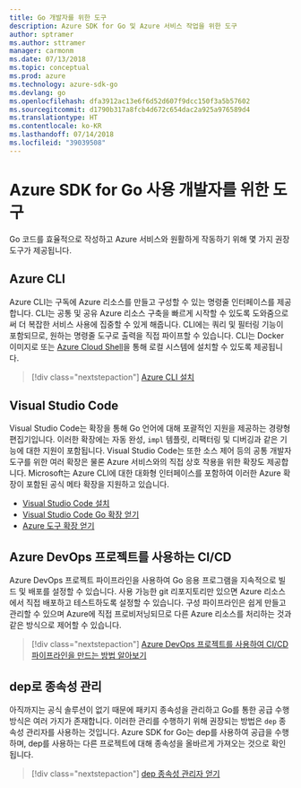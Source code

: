 ```yaml
---
title: Go 개발자를 위한 도구
description: Azure SDK for Go 및 Azure 서비스 작업을 위한 도구
author: sptramer
ms.author: sttramer
manager: carmonm
ms.date: 07/13/2018
ms.topic: conceptual
ms.prod: azure
ms.technology: azure-sdk-go
ms.devlang: go
ms.openlocfilehash: dfa3912ac13e6f6d52d607f9dcc150f3a5b57602
ms.sourcegitcommit: d1790b317a8fcb4d672c654dac2a925a976589d4
ms.translationtype: HT
ms.contentlocale: ko-KR
ms.lasthandoff: 07/14/2018
ms.locfileid: "39039508"
---
```

# <a name="tools-for-developers-using-the-azure-sdk-for-go"></a>Azure SDK for Go 사용 개발자를 위한 도구

Go 코드를 효율적으로 작성하고 Azure 서비스와 원활하게 작동하기 위해 몇 가지 권장 도구가 제공됩니다.

## <a name="azure-cli"></a>Azure CLI

Azure CLI는 구독에 Azure 리소스를 만들고 구성할 수 있는 명령줄 인터페이스를 제공합니다. CLI는 공통 및 공유 Azure 리소스 구축을 빠르게 시작할 수 있도록 도와줌으로써 더 복잡한 서비스 사용에 집중할 수 있게 해줍니다. CLI에는 쿼리 및 필터링 기능이 포함되므로, 원하는 명령줄 도구로 출력을 직접 파이프할 수 있습니다. CLI는 Docker 이미지로 또는 [Azure Cloud Shell](https://docs.microsoft.com/azure/cloud-shell/overview)을 통해 로컬 시스템에 설치할 수 있도록 제공됩니다.

> [!div class="nextstepaction"]
> [Azure CLI 설치](/cli/azure/install-azure-cli)

## <a name="visual-studio-code"></a>Visual Studio Code

Visual Studio Code는 확장을 통해 Go 언어에 대해 포괄적인 지원을 제공하는 경량형 편집기입니다. 이러한 확장에는 자동 완성, `impl` 템플릿, 리팩터링 및 디버깅과 같은 기능에 대한 지원이 포함됩니다. Visual Studio Code는 또한 소스 제어 등의 공통 개발자 도구를 위한 여러 확장은 물론 Azure 서비스와의 직접 상호 작용을 위한 확장도 제공합니다. Microsoft는 Azure CLI에 대한 대화형 인터페이스를 포함하여 이러한 Azure 확장이 포함된 공식 메타 확장을 지원하고 있습니다.

* [Visual Studio Code 설치](https://code.visualstudio.com/Download)
* [Visual Studio Code Go 확장 얻기](https://code.visualstudio.com/docs/languages/go)
* [Azure 도구 확장 얻기](https://marketplace.visualstudio.com/items?itemName=ms-vscode.vscode-azureextensionpack)

## <a name="cicd-with-azure-devops-project"></a>Azure DevOps 프로젝트를 사용하는 CI/CD

Azure DevOps 프로젝트 파이프라인을 사용하여 Go 응용 프로그램을 지속적으로 빌드 및 배포를 설정할 수 있습니다. 사용 가능한 git 리포지토리만 있으면 Azure 리소스에서 직접 배포하고 테스트하도록 설정할 수 있습니다. 구성 파이프라인은 쉽게 만들고 관리할 수 있으며 Azure에 직접 프로비저닝되므로 다른 Azure 리소스를 처리하는 것과 같은 방식으로 제어할 수 있습니다.

> [!div class="nextstepaction"]
> [Azure DevOps 프로젝트를 사용하여 CI/CD 파이프라인을 만드는 방법 알아보기](/devops-project/azure-devops-project-go)

## <a name="dependency-management-with-dep"></a>dep로 종속성 관리

아직까지는 공식 솔루션이 없기 때문에 패키지 종속성을 관리하고 Go를 통한 공급 수행 방식은 여러 가지가 존재합니다. 이러한 관리를 수행하기 위해 권장되는 방법은 `dep` 종속성 관리자를 사용하는 것입니다. Azure SDK for Go는 dep를 사용하여 공급을 수행하며, dep를 사용하는 다른 프로젝트에 대해 종속성을 올바르게 가져오는 것으로 확인됩니다.

> [!div class="nextstepaction"]
> [dep 종속성 관리자 얻기](https://github.com/golang/dep)

